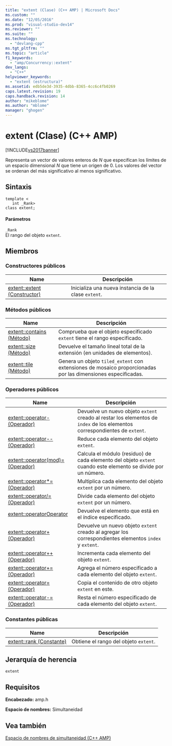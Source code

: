 ```yaml
---
title: "extent (Clase) (C++ AMP) | Microsoft Docs"
ms.custom: ""
ms.date: "12/05/2016"
ms.prod: "visual-studio-dev14"
ms.reviewer: ""
ms.suite: ""
ms.technology: 
  - "devlang-cpp"
ms.tgt_pltfrm: ""
ms.topic: "article"
f1_keywords: 
  - "amp/Concurrency::extent"
dev_langs: 
  - "C++"
helpviewer_keywords: 
  - "extent (estructura)"
ms.assetid: edb5de3d-3935-4dbb-8365-4cc6c4fb0269
caps.latest.revision: 19
caps.handback.revision: 14
author: "mikeblome"
ms.author: "mblome"
manager: "ghogen"
---
```

# extent (Clase) (C++ AMP)
[!INCLUDE[vs2017banner](../../../assembler/inline/includes/vs2017banner.md)]

Representa un vector de valores enteros de *N* que especifican los límites de un espacio dimensional *N* que tiene un origen de 0.  Los valores del vector se ordenan del más significativo al menos significativo.  
  
## Sintaxis  
  
```  
template <  
   int _Rank>  
class extent;  
```  
  
#### Parámetros  
 `_Rank`  
 El rango del objeto `extent`.  
  
## Miembros  
  
### Constructores públicos  
  
|Name|Descripción|  
|----------|-----------------|  
|[extent::extent \(Constructor\)](../Topic/extent::extent%20Constructor.md)|Inicializa una nueva instancia de la clase `extent`.|  
  
### Métodos públicos  
  
|Name|Descripción|  
|----------|-----------------|  
|[extent::contains \(Método\)](../Topic/extent::contains%20Method.md)|Comprueba que el objeto especificado `extent` tiene el rango especificado.|  
|[extent::size \(Método\)](../Topic/extent::size%20Method.md)|Devuelve el tamaño lineal total de la extensión \(en unidades de elementos\).|  
|[extent::tile \(Método\)](../Topic/extent::tile%20Method.md)|Genera un objeto `tiled_extent` con extensiones de mosaico proporcionadas por las dimensiones especificadas.|  
  
### Operadores públicos  
  
|Name|Descripción|  
|----------|-----------------|  
|[extent::operator\- \(Operador\)](../Topic/extent::operator-%20Operator.md)|Devuelve un nuevo objeto `extent` creado al restar los elementos de `index` de los elementos correspondientes de `extent`.|  
|[extent::operator\-\- \(Operador\)](../Topic/extent::operator--%20Operator.md)|Reduce cada elemento del objeto `extent`.|  
|[extent::operator\(mod\)\= \(Operador\)](../Topic/extent::operator\(mod\)=%20Operator.md)|Calcula el módulo \(residuo\) de cada elemento del objeto `extent` cuando este elemento se divide por un número.|  
|[extent::operator\*\= \(Operador\)](../Topic/extent::operator*=%20Operator.md)|Multiplica cada elemento del objeto `extent` por un número.|  
|[extent::operator\/\= \(Operador\)](../Topic/extent::operator-=%20Operator1.md)|Divide cada elemento del objeto `extent` por un número.|  
|[extent::operatorOperator](../Topic/extent::operatorOperator.md)|Devuelve el elemento que está en el índice especificado.|  
|[extent::operator\+ \(Operador\)](../Topic/extent::operator+%20Operator.md)|Devuelve un nuevo objeto `extent` creado al agregar los correspondientes elementos `index` y `extent`.|  
|[extent::operator\+\+ \(Operador\)](../Topic/extent::operator++%20Operator.md)|Incrementa cada elemento del objeto `extent`.|  
|[extent::operator\+\= \(Operador\)](../Topic/extent::operator+=%20Operator.md)|Agrega el número especificado a cada elemento del objeto `extent`.|  
|[extent::operator\= \(Operador\)](../Topic/extent::operator=%20Operator.md)|Copia el contenido de otro objeto `extent` en este.|  
|[extent::operator\-\= \(Operador\)](../Topic/extent::operator-=%20Operator2.md)|Resta el número especificado de cada elemento del objeto `extent`.|  
  
### Constantes públicas  
  
|Name|Descripción|  
|----------|-----------------|  
|[extent::rank \(Constante\)](../Topic/extent::rank%20Constant.md)|Obtiene el rango del objeto `extent`.|  
  
## Jerarquía de herencia  
 `extent`  
  
## Requisitos  
 **Encabezado:** amp.h  
  
 **Espacio de nombres:** Simultaneidad  
  
## Vea también  
 [Espacio de nombres de simultaneidad \(C\+\+ AMP\)](../../../parallel/amp/reference/concurrency-namespace-cpp-amp.md)